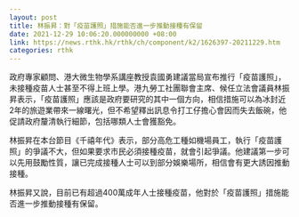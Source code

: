 ```yaml
---
layout: post
title: 林振昇：對「疫苗護照」措施能否進一步推動接種有保留
date: 2021-12-29 10:06:20.000000000 +08:00
link: https://news.rthk.hk/rthk/ch/component/k2/1626397-20211229.htm
categories: rthk
---
```


政府專家顧問、港大微生物學系講座教授袁國勇建議當局宣布推行「疫苗護照」，未接種疫苗人士甚至不得上班上學。港九勞工社團聯會主席、候任立法會議員林振昇表示，「疫苗護照」應該是政府要研究的其中一個方向，相信措施可以為冰封近 2年的旅遊業帶來一線曙光，但不希望釋出訊息令打工仔擔心會因而失去飯碗，他促請政府釐清執行細節，包括哪類人士會獲豁免。

林振昇在本台節目《千禧年代》表示，部分高危工種如機場員工，執行「疫苗護照」的爭議不大，但如果要求市民必須接種疫苗，就會引起爭議。他建議第一步可以先用鼓勵性質，讓已完成接種人士可以到部分娛樂場所，相信會有更大誘因推動接種。

林振昇又說，目前已有超過400萬成年人士接種疫苗，他對於「疫苗護照」措施能否進一步推動接種有保留。
